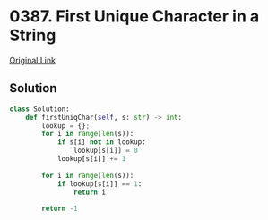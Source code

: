 # 0387. First Unique Character in a String

[Original Link](https://leetcode.com/problems/first-unique-character-in-a-string/)

## Solution
```python
class Solution:
    def firstUniqChar(self, s: str) -> int:
        lookup = {};
        for i in range(len(s)):
            if s[i] not in lookup:
                lookup[s[i]] = 0
            lookup[s[i]] += 1
            
        for i in range(len(s)):
            if lookup[s[i]] == 1:
                return i
            
        return -1
        
```


